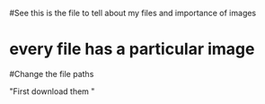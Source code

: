 #See this is the file to tell about my files and importance of images

# every file has a particular image

#Change the file paths

"First download them
"
